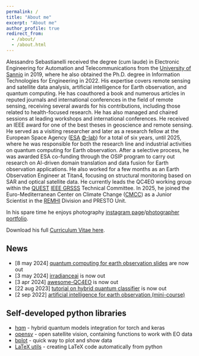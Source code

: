 ```yaml
---
permalink: /
title: "About me"
excerpt: "About me"
author_profile: true
redirect_from: 
  - /about/
  - /about.html
---
```


Alessandro Sebastianelli received the degree (cum laude) in Electronic Engineering for Automation and Telecommunications from the [University of Sannio][sannio] in 2019, where he also obtained the Ph.D. degree in Information Technologies for Engineering in 2022. His expertise covers remote sensing and satellite data analysis, artificial intelligence for Earth observation, and quantum computing. He has coauthored a book and numerous articles in reputed journals and international conferences in the field of remote sensing, receiving several awards for his contributions, including those related to health-focused research. He has also managed and chaired sessions at leading workshops and international conferences. He received an IEEE award for one of the best theses in geoscience and remote sensing. He served as a visiting researcher and later as a research fellow at the European Space Agency ([ESA](ESRIN) [Φ-lab][Φ-lab]) for a total of six years, until 2025, where he was responsible for both the research line and industrial activities on quantum computing for Earth observation. After a selective process, he was awarded ESA co-funding through the OSIP program to carry out research on AI-driven domain translation and data fusion for Earth observation applications. He also worked for a few months as an Earth Observation Engineer at Titan4, focusing on structural monitoring based on SAR and optical satellite data. He currently leads the QC4EO working group within the [QUEST][quest] [IEEE GRSSS][grss] Technical Committee. In 2025, he joined the Euro-Mediterranean Center on Climate Change ([CMCC][CMCC]) as a Junior Scientist in the [REMHI][REMHI] Division and PRESTO Unit.


In his spare time he enjoys photography [instagram page][insta]/[photographer portfolio][photo].

Download his full [Curriculum Vitae here](/images/cv_asebastianelli.pdf).

## News 

- [8  may 2024] [quantum computing for earth observation slides][qc4eo-slides] are now out
- [3  may 2024] [irradianceai][irrai] is now out
- [3  apr 2024] [awesome-QC4EO][aqc4eo] is now out
- [22 aug 2023] [tutorial on hybrid quantum classifier][tutorial-qml4eo] is now out
- [2  sep 2022] [artificial intelligence for earth observation (mini-course)][ai4eo-course]

<!--
<details>
  <summary>Old news</summary>
  * [22 aug 2023] <a href="https://github.com/alessandrosebastianelli/QML4EO-tutorial" target="_blank">tutorial on hybrid quantum classifier</a> is now out
  <br>
  * [2 sep 2022] <a href="https://github.com/alessandrosebastianelli/AI4EO" target="_blank" >artificial intelligence for earth observation (mini-course)</a> is now out
</details>
-->

## Self-developed python libraries

- [hqm](https://alessandrosebastianelli.github.io/hqm/hqm.html) - hybrid quantum models integration for torch and keras
- [opensv](https://alessandrosebastianelli.github.io/opensv/pyosv.html) - open satellite vision, containing functions to work with EO data
- [bplot](https://alessandrosebastianelli.github.io/bplot/bplot.html) - quick way to plot and show data
- [LaTeX utils](https://alessandrosebastianelli.github.io/latex-utils/pytexutils.html) - creating LaTeX code automatically from python

[sannio]: https://www.unisannio.it/
[ESA]: http://www.esa.int/
[ESRIN]: http://www.esa.int/About_Us/ESRIN/
[Φ-lab]: https://philab.phi.esa.int/
[photo]: https://alessandrosebastianelli.github.io/photography/index.html
[insta]: https://www.instagram.com/a.sebastianelli_photographer/
[aqc4eo]: https://alessandrosebastianelli.github.io/awesome-QC4EO
[qc4eo-slides]: https://alessandrosebastianelli.github.io/qc4eo-slides/#/overview
[irrai]: https://irradianceai.github.io/
[grss]: https://www.grss-ieee.org/
[quest]: https://www.grss-ieee.org/technical-committees/quantum-earth-science-and-technology-quest/
[tutorial-qml4eo]: https://github.com/alessandrosebastianelli/QML4EO-tutorial
[ai4eo-course]: https://github.com/alessandrosebastianelli/AI4EO
[CMCC]: https://www.cmcc.it/
[REMHI]: https://www.cmcc.it/it/what-we-do/institutes/institute-for-climate-resilience-icr/regional-models-and-geo-hydrological-impacts